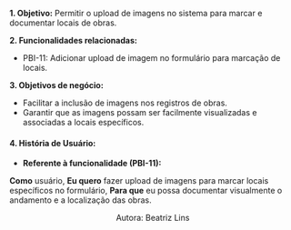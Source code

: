 **1. Objetivo:** Permitir o upload de imagens no sistema para marcar e documentar locais de obras.

**2. Funcionalidades relacionadas:**

- PBI-11: Adicionar upload de imagem no formulário para marcação de locais.

**3. Objetivos de negócio:**

- Facilitar a inclusão de imagens nos registros de obras.
- Garantir que as imagens possam ser facilmente visualizadas e associadas a locais específicos.

#### **4. História de Usuário:**

- **Referente à funcionalidade (PBI-11):**

**Como** usuário, **Eu quero** fazer upload de imagens para marcar locais específicos no formulário, **Para que** eu possa documentar visualmente o andamento e a localização das obras.

<center>Autora: Beatriz Lins </center>